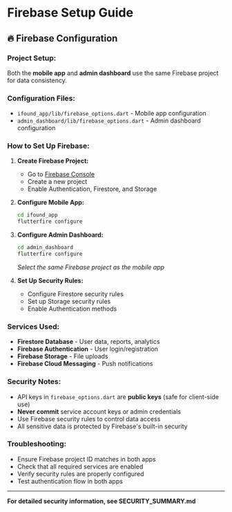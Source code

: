 # Firebase Setup Guide

## 🔥 Firebase Configuration

### **Project Setup:**
Both the **mobile app** and **admin dashboard** use the same Firebase project for data consistency.

### **Configuration Files:**
- `ifound_app/lib/firebase_options.dart` - Mobile app configuration
- `admin_dashboard/lib/firebase_options.dart` - Admin dashboard configuration

### **How to Set Up Firebase:**

1. **Create Firebase Project:**
   - Go to [Firebase Console](https://console.firebase.google.com)
   - Create a new project
   - Enable Authentication, Firestore, and Storage

2. **Configure Mobile App:**
   ```bash
   cd ifound_app
   flutterfire configure
   ```

3. **Configure Admin Dashboard:**
   ```bash
   cd admin_dashboard
   flutterfire configure
   ```
   *Select the same Firebase project as the mobile app*

4. **Set Up Security Rules:**
   - Configure Firestore security rules
   - Set up Storage security rules
   - Enable Authentication methods

### **Services Used:**
- **Firestore Database** - User data, reports, analytics
- **Firebase Authentication** - User login/registration
- **Firebase Storage** - File uploads
- **Firebase Cloud Messaging** - Push notifications

### **Security Notes:**
- API keys in `firebase_options.dart` are **public keys** (safe for client-side use)
- **Never commit** service account keys or admin credentials
- Use Firebase security rules to control data access
- All sensitive data is protected by Firebase's built-in security

### **Troubleshooting:**
- Ensure Firebase project ID matches in both apps
- Check that all required services are enabled
- Verify security rules are properly configured
- Test authentication flow in both apps

---

**For detailed security information, see SECURITY_SUMMARY.md** 